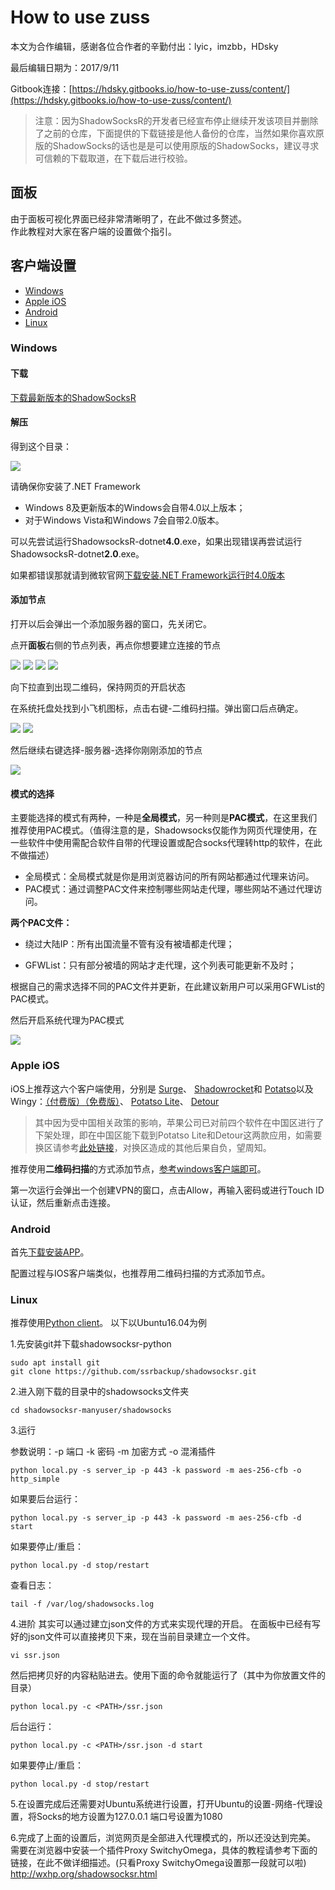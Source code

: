# How to use zuss

本文为合作编辑，感谢各位合作者的辛勤付出：lyic，imzbb，HDsky

最后编辑日期为：2017/9/11

Gitbook连接：[https://hdsky.gitbooks.io/how-to-use-zuss/content/](https://hdsky.gitbooks.io/how-to-use-zuss/content/)
>注意：因为ShadowSocksR的开发者已经宣布停止继续开发该项目并删除了之前的仓库，下面提供的下载链接是他人备份的仓库，当然如果你喜欢原版的ShadowSocks的话也是是可以使用原版的ShadowSocks，建议寻求可信赖的下载取道，在下载后进行校验。

## 面板

由于面板可视化界面已经非常清晰明了，在此不做过多赘述。  
作此教程对大家在客户端的设置做个指引。

## 客户端设置

* [Windows](#windows) 
* [Apple iOS](#apple-ios)
* [Android](#android)
* [Linux](#linux)

### Windows

#### 下载

[下载最新版本的ShadowSocksR](https://github.com/ssrbackup/shadowsocks-rss) 

#### 解压

得到这个目录：

![](/assets/unzip.png)

请确保你安装了.NET Framework
  
* Windows 8及更新版本的Windows会自带4.0以上版本；
* 对于Windows Vista和Windows 7会自带2.0版本。  

可以先尝试运行ShadowsocksR-dotnet**4.0**.exe，如果出现错误再尝试运行ShadowsocksR-dotnet**2.0**.exe。

如果都错误那就请到微软官网[下载安装.NET Framework运行时4.0版本](https://www.microsoft.com/zh-CN/download/details.aspx?id=17851)

#### 添加节点

打开以后会弹出一个添加服务器的窗口，先关闭它。

点开**面板**右侧的节点列表，再点你想要建立连接的节点

![](/assets/table0.png)
![](/assets/table1.png)
![](/assets/table2.png)
![](/assets/table3.png)

向下拉直到出现二维码，保持网页的开启状态

在系统托盘处找到小飞机图标，点击右键-二维码扫描。弹出窗口后点确定。

![](/assets/fly.png)
![](/assets/erweima.png)

然后继续右键选择-服务器-选择你刚刚添加的节点

![](/assets/server.png)

#### 模式的选择

主要能选择的模式有两种，一种是**全局模式**，另一种则是**PAC模式**，在这里我们推荐使用PAC模式。（值得注意的是，Shadowsocks仅能作为网页代理使用，在一些软件中使用需配合软件自带的代理设置或配合socks代理转http的软件，在此不做描述）

* 全局模式：全局模式就是你是用浏览器访问的所有网站都通过代理来访问。  
* PAC模式：通过调整PAC文件来控制哪些网站走代理，哪些网站不通过代理访问。  

**两个PAC文件：**

* 绕过大陆IP：所有出国流量不管有没有被墙都走代理；

* GFWList：只有部分被墙的网站才走代理，这个列表可能更新不及时；

根据自己的需求选择不同的PAC文件并更新，在此建议新用户可以采用GFWList的PAC模式。

然后开启系统代理为PAC模式

![](/assets/changePAC.png)

### Apple iOS

iOS上推荐这六个客户端使用，分别是
[Surge](https://itunes.apple.com/us/app/surge-web-developer-tool-and-proxy-utility/id1040100637?mt=8)、
[Shadowrocket](https://appsto.re/us/UDjM3.i)和
[Potatso](https://itunes.apple.com/cn/app/土豆丝-potatso-强大的网络工具/id1070901416?mt=8)以及
Wingy：[（付费版）](https://itunes.apple.com/cn/app/shadowsocks-wingy-proxy-for-http-socks5-ss/id1148026741?mt=8)[（免费版）](https://itunes.apple.com/cn/app/wingy-http-s-socks5-proxy-utility/id1178584911?mt=8)、
[Potatso Lite](https://itunes.apple.com/cn/app/potatso-lite-%E5%9C%9F%E8%B1%86%E4%B8%9D%E5%85%A5%E9%97%A8%E7%89%88/id1239860606?mt=8)、
[Detour](https://itunes.apple.com/cn/app/detour-%E4%B8%80%E6%AC%BE%E4%BD%8E%E8%B0%83%E5%88%B0%E5%AE%B6%E7%9A%84%E5%8F%8Cs%E5%AE%A2%E6%88%B7%E7%AB%AF/id1260141606?mt=8)
>其中因为受中国相关政策的影响，苹果公司已对前四个软件在中国区进行了下架处理，即在中国区能下载到Potatso Lite和Detour这两款应用，如需要换区请参考[此处链接](http://www.mk52.cn/jiaocheng/2053.html)，对换区造成的其他后果自负，望周知。

推荐使用**二维码扫描**的方式添加节点，[参考windows客户端即可](#添加节点)。

第一次运行会弹出一个创建VPN的窗口，点击Allow，再输入密码或进行Touch ID认证，然后重新点击连接。

### Android

首先[下载安装APP](https://github.com/ssrbackup/shadowsocks-rss)。

配置过程与IOS客户端类似，也推荐用二维码扫描的方式添加节点。

### Linux

推荐使用[Python client](https://github.com/ssrbackup/shadowsocksr)。
以下以Ubuntu16.04为例

1.先安装git并下载shadowsocksr-python
```
sudo apt install git
git clone https://github.com/ssrbackup/shadowsocksr.git
```
2.进入刚下载的目录中的shadowsocks文件夹
```
cd shadowsocksr-manyuser/shadowsocks
```
3.运行

参数说明：-p 端口 -k 密码  -m 加密方式 -o 混淆插件
```
python local.py -s server_ip -p 443 -k password -m aes-256-cfb -o http_simple
```

如果要后台运行：
```
python local.py -s server_ip -p 443 -k password -m aes-256-cfb -d start
```
如果要停止/重启：
```
python local.py -d stop/restart
```
查看日志：
```
tail -f /var/log/shadowsocks.log
```
4.进阶
其实可以通过建立json文件的方式来实现代理的开启。
在面板中已经有写好的json文件可以直接拷贝下来，现在当前目录建立一个文件。
```
vi ssr.json
```
然后把拷贝好的内容粘贴进去。使用下面的命令就能运行了（其中<PATH>为你放置文件的目录）
```
python local.py -c <PATH>/ssr.json
```
后台运行：
```
python local.py -c <PATH>/ssr.json -d start
```
如果要停止/重启：
```
python local.py -d stop/restart
```
5.在设置完成后还需要对Ubuntu系统进行设置，打开Ubuntu的设置-网络-代理设置，将Socks的地方设置为127.0.0.1 端口号设置为1080

6.完成了上面的设置后，浏览网页是全部进入代理模式的，所以还没达到完美。
需要在浏览器中安装一个插件Proxy SwitchyOmega，具体的教程请参考下面的链接，在此不做详细描述。(只看Proxy SwitchyOmega设置那一段就可以啦)
http://wxhp.org/shadowsocksr.html